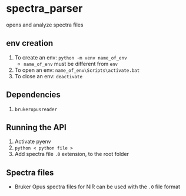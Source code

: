 # spectra_parser
opens and analyze spectra files

## env creation
1. To create an env: `python -m venv name_of_env`
   * `name_of_env` must be different from `env`
1. To open an env: `name_of_env\Scripts\activate.bat`
1. To close an env: `deactivate`

## Dependencies
1. `brukeropusreader`

## Running the API
1. Activate pyenv
1. `python < python file >`
1. Add spectra file `.0` extension, to the root folder

## Spectra files
* Bruker Opus spectra files for NIR can be used with the `.0` file format